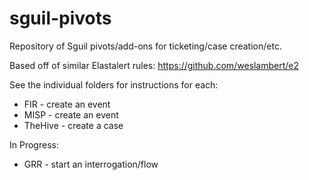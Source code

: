 # sguil-pivots
Repository of Sguil pivots/add-ons for ticketing/case creation/etc.

Based off of similar Elastalert rules:
https://github.com/weslambert/e2

See the individual folders for instructions for each:

* FIR - create an event
* MISP - create an event 
* TheHive - create a case

In Progress:

* GRR - start an interrogation/flow
